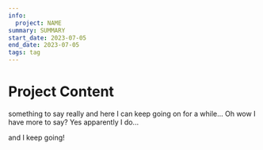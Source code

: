 ```yaml
---
info:
  project: NAME
summary: SUMMARY
start_date: 2023-07-05
end_date: 2023-07-05
tags: tag
---
```


# Project Content

something to say really and here I can keep going on for a while...
Oh wow I have more to say? Yes apparently I do...

and I keep going!
